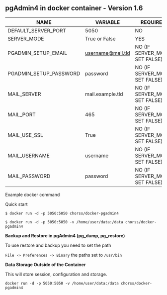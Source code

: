 **pgAdmin4 in docker container - Version 1.6**
-

|          NAME          |      VARIABLE     | REQUIRED                       |
|------------------------|-------------------|--------------------------------|
| DEFAULT_SERVER_PORT    | 5050              | NO                             |
| SERVER_MODE            | True or False     | YES                            |
| PGADMIN_SETUP_EMAIL    | username@mail.tld | NO (IF SERVER_MODE SET FALSE)  |
| PGADMIN_SETUP_PASSWORD | password          | NO (IF SERVER_MODE SET FALSE)  |
| MAIL_SERVER            | mail.example.tld  | NO (IF SERVER_MODE SET FALSE)  |
| MAIL_PORT              | 465               | NO (IF SERVER_MODE SET FALSE)  |
| MAIL_USE_SSL           | True              | NO (IF SERVER_MODE SET FALSE)  |
| MAIL_USERNAME          | username          | NO (IF SERVER_MODE SET FALSE)  |
| MAIL_PASSWORD          | password          | NO (IF SERVER_MODE SET FALSE)  |


Example docker command

Quick start

`$ docker run -d -p 5050:5050 chorss/docker-pgadmin4`

`$ docker run -d -p 5050:5050 -v /home/user/data:/data chorss/docker-pgadmin4`


**Backup and Restore in pgAdmin4 (pg_dump, pg_restore)**

To use restore and backup you need to set the path

`File -> Preferences -> Binary` the paths set to `/usr/bin`

**Data Storage Outside of the Container**

 This will store session, configuration and storage.
 
`docker run -d -p 5050:5050 -v /home/user/data:/data chorss/docker-pgadmin4`